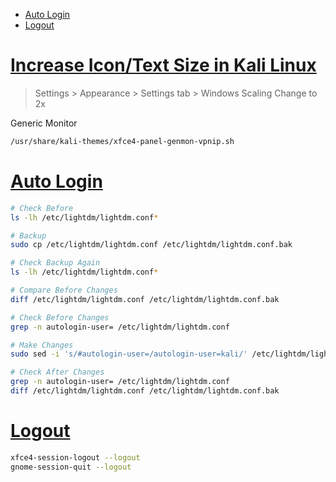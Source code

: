 - [Auto Login](#auto-login)
- [Logout](#logout)

# [Increase Icon/Text Size in Kali Linux](https://unix.stackexchange.com/questions/196576/increase-icon-text-size-in-kali-linux)

> Settings > Appearance > Settings tab > Windows Scaling Change to 2x

Generic Monitor
```sh
/usr/share/kali-themes/xfce4-panel-genmon-vpnip.sh
```

# [Auto Login](#auto-login-1)
```sh
# Check Before
ls -lh /etc/lightdm/lightdm.conf*

# Backup
sudo cp /etc/lightdm/lightdm.conf /etc/lightdm/lightdm.conf.bak

# Check Backup Again
ls -lh /etc/lightdm/lightdm.conf*

# Compare Before Changes
diff /etc/lightdm/lightdm.conf /etc/lightdm/lightdm.conf.bak

# Check Before Changes
grep -n autologin-user= /etc/lightdm/lightdm.conf

# Make Changes
sudo sed -i 's/#autologin-user=/autologin-user=kali/' /etc/lightdm/lightdm.conf

# Check After Changes
grep -n autologin-user= /etc/lightdm/lightdm.conf
diff /etc/lightdm/lightdm.conf /etc/lightdm/lightdm.conf.bak
```

# [Logout](#logout-1)
```sh
xfce4-session-logout --logout
gnome-session-quit --logout
```